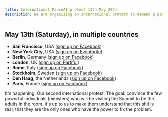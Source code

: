 ```yaml
---
title: International PauseAI protest 13th May 2024
description: We are organizing an international protest to demand a pause on dangerous AI development.
---
```


## May 13th (Saturday), in multiple countries

- **San Francisco**, USA ([sign up on Facebook](https://fb.me/e/3ntx9VgVc))
- **New York City**, USA ([sign up on Eventbrite](https://www.eventbrite.com/e/pause-ai-global-protest-nyc-tickets-886528309037))
- **Berlin**, Germany ([sign up on Facebook](https://fb.me/e/pDNuGkU4g))
- **London**, UK ([sign up on Partiful](https://partiful.com/e/JWPe9q6IJ9peRKvwhYEl))
- **Rome**, Italy ([sign up on Facebook](https://fb.me/e/75oMXPp9A))
- **Stockholm**, Sweden ([sign up on Facebook](https://fb.me/e/bbNKA6hob))
- **Den Haag**, the Netherlands ([sign up on Facebook](https://fb.me/e/7RCrwkt6j))
- **Paris**, France ([sign up on Facebook](https://fb.me/e/1odYJubq5))

It's happening. Our second international protest.
The goal: convince the few powerful individuals (ministers) who will be visiting the Summit to be the adults in the room.
It's up to us to make them understand that this shit is real, that they are the only ones who have the power to fix the problem.
